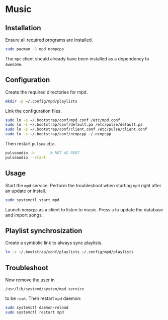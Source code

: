 # Music

## Installation

Ensure all required programs are installed.

```sh
sudo pacman -S mpd ncmpcpp
```

The `mpc` client should already have been installed as a dependency to `awesome`.

## Configuration

Create the required directories for mpd.

```sh
mkdir -p ~/.config/mpd/playlists
```

Link the configuration files.

```sh
sudo ln -s ~/.bootstrap/conf/mpd.conf /etc/mpd.conf
sudo ln -s ~/.bootstrap/conf/default.pa /etc/pulse/default.pa
sudo ln -s ~/.bootstrap/conf/client.conf /etc/pulse/client.conf
sudo ln -s ~/.bootstrap/conf/ncmpcpp ~/.ncmpcpp
```

Then restart `pulseaudio`.

```sh
pulseaudio -k       # NOT AS ROOT
pulseaudio --start
```

## Usage

Start the `mpd` service. Perform the troubleshoot when starting `mpd` right after an update or
install.

```sh
sudo systemctl start mpd
```

Launch `ncmpcpp` as a client to listen to music. Press `u` to update the database and import songs.

## Playlist synchrosization

Create a symbolic link to always sync playlists.

```sh
ln -s ~/.bootstrap/conf/playlists ~/.config/mpd/playlists
```

## Troubleshoot

Now remove the user in

    /usr/lib/systemd/system/mpd.service

to be `root`. Then restart `mpd` daemon:

```sh
sudo systemctl daemon-reload
sudo systemctl restart mpd
```
